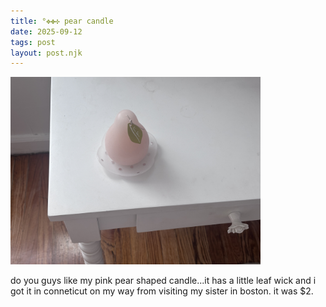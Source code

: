 ```yaml
---
title: °✥✤✣ pear candle
date: 2025-09-12
tags: post
layout: post.njk
---
```


<img src="/assets/images/IMG_3402.JPG" alt="hi its me" style="width: 400px;">

do you guys like my pink pear shaped candle...it has a little leaf wick and i got it in conneticut on my way from visiting my sister in boston. it was $2.
